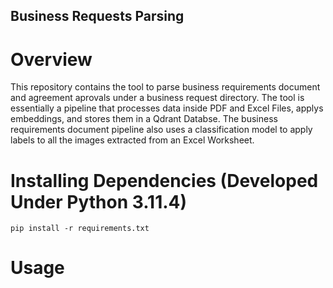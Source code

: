 ## Business Requests Parsing

# Overview
This repository contains the tool to parse business requirements document and agreement aprovals under a business request directory.
The tool is essentially a pipeline that processes data inside PDF and Excel Files, applys embeddings, and stores them in a Qdrant Databse.
The business requirements document pipeline also uses a classification model to apply labels to all the images extracted from an Excel Worksheet.

# Installing Dependencies (Developed Under Python 3.11.4)
   ```
   pip install -r requirements.txt
   ```

# Usage
